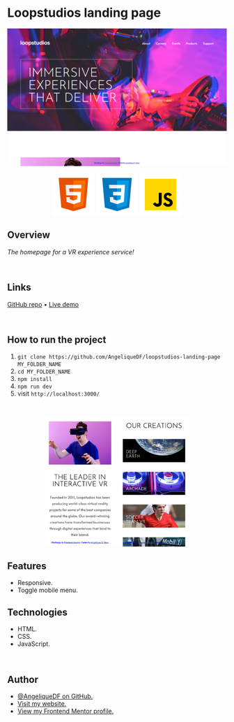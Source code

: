 # Loopstudios landing page

![Screenshot of the Loopstudios landing page](./src/images/screenshot-loopstudios-landing-page-desktop-1.png)

<div align="center">
  <img src="./src/images/logo-html5.svg">
  <img src="./src/images/logo-css3.svg">
  <img src="./src/images/logo-javascript-img.svg">
</div>

## Overview

_The homepage for a VR experience service!_

<br />

## Links

<p>
<a href="https://github.com/AngeliqueDF/loopstudios-landing-page">GitHub repo</a> • <a href="https://github.com/AngeliqueDF">Live demo </a>
</p>

<br />

## How to run the project

1. `git clone https://github.com/AngeliqueDF/loopstudios-landing-page MY_FOLDER_NAME`
2. `cd MY_FOLDER_NAME`
3. `npm install`
4. `npm run dev`
5. visit `http://localhost:3000/`

<br />

<p align="center">
<img src="./src/images/screenshot-loopstudios-landing-page-mobile-1.png" width="33%" />
  <img src="./src/images/screenshot-loopstudios-landing-page-mobile-2.png" width="33%" /> 
</p>

## Features

- Responsive.
- Toggle mobile menu.

## Technologies

- HTML.
- CSS.
- JavaScript.

<br />

## Author

- [@AngeliqueDF on GitHub.](https://github.com/AngeliqueDF)
- [Visit my website.](https://adf.dev)
- [View my Frontend Mentor profile.](https://www.frontendmentor.io/profile/AngeliqueDF)
